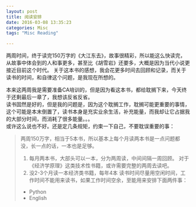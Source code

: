 ```yaml
--- 
layout: post
title: 阅读安排
date: 2016-03-08 13:35:23
categories: Misc 
tags: "Misc Reading"

---
```



两周时间，终于读完150万字的《大江东去》，故事很精彩，所以能这么快读完，从故事中体会到的人和事更多，甚至比《胡雪岩》还要多，大概是因为当代小说更接近目前这个时代。 
关于这本书的感想，我会花更多时间去回顾和记录，而关于读书的时间，和自律这个问题，是我现在所想的。

本来这两周我是需要准备CA培训的，但是因为看这本书，都给耽搁下来，今天终于还剩最后一章了，我想该反省反省。  
读书固然是好的，但是我的问题是，因为这个耽搁工作，耽搁可能更重要的事情，这个可能是本末倒置了，读书本身是充实业余生活，补充能量，而我却让它占据我的大部分时间，而消耗了很多能量。。。  
或许这么说也不好。还是定几条规矩，约束一下自己，不要耽误重要的事：

>两周150万字，相当于5本书，所以基本上每个月读两本书是一点问题都没，长一点的话，一本也是足够。
>1. 每月两本书，大部头可以一本，分为两周读，中间间隔一周回顾。
>对于《经济学原理》这类技术性书籍，或许需要完整的两周去读吧。
>2. 没2-3个月读一本经济类书籍，每年4本
>读书时间尽量用空闲时间，工作时间不能用来读书，如果工作时间空余，至能用来安排下面两件事：
> - Python
> - English 

